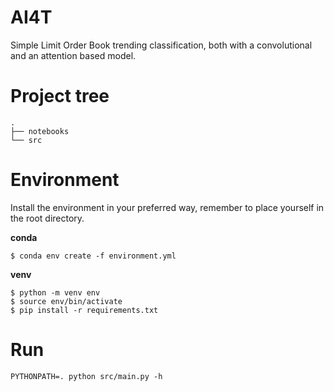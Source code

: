 # AI4T
Simple Limit Order Book trending classification, both with a convolutional and an attention based model.

# Project tree
```
.
├── notebooks
└── src
```
# Environment
Install the environment in your preferred way, remember to place yourself in the root directory.

**conda**
```
$ conda env create -f environment.yml
```

**venv**
```
$ python -m venv env
$ source env/bin/activate
$ pip install -r requirements.txt
```

# Run
```
PYTHONPATH=. python src/main.py -h
```
